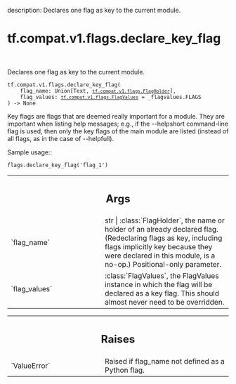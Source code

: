 description: Declares one flag as key to the current module.

<div itemscope itemtype="http://developers.google.com/ReferenceObject">
<meta itemprop="name" content="tf.compat.v1.flags.declare_key_flag" />
<meta itemprop="path" content="Stable" />
</div>

# tf.compat.v1.flags.declare_key_flag

<!-- Insert buttons and diff -->

<table class="tfo-notebook-buttons tfo-api nocontent" align="left">

</table>



Declares one flag as key to the current module.


<pre class="devsite-click-to-copy prettyprint lang-py tfo-signature-link">
<code>tf.compat.v1.flags.declare_key_flag(
    flag_name: Union[Text, <a href="../../../../tf/compat/v1/flags/FlagHolder.md"><code>tf.compat.v1.flags.FlagHolder</code></a>],
    flag_values: <a href="../../../../tf/compat/v1/flags/FlagValues.md"><code>tf.compat.v1.flags.FlagValues</code></a> = _flagvalues.FLAGS
) -> None
</code></pre>



<!-- Placeholder for "Used in" -->

Key flags are flags that are deemed really important for a module.
They are important when listing help messages; e.g., if the
--helpshort command-line flag is used, then only the key flags of the
main module are listed (instead of all flags, as in the case of
--helpfull).

Sample usage::

    flags.declare_key_flag('flag_1')

<!-- Tabular view -->
 <table class="responsive fixed orange">
<colgroup><col width="214px"><col></colgroup>
<tr><th colspan="2"><h2 class="add-link">Args</h2></th></tr>

<tr>
<td>
`flag_name`<a id="flag_name"></a>
</td>
<td>
str | :class:`FlagHolder`, the name or holder of an already
declared flag. (Redeclaring flags as key, including flags implicitly key
because they were declared in this module, is a no-op.)
Positional-only parameter.
</td>
</tr><tr>
<td>
`flag_values`<a id="flag_values"></a>
</td>
<td>
:class:`FlagValues`, the FlagValues instance in which the
flag will be declared as a key flag. This should almost never need to be
overridden.
</td>
</tr>
</table>



<!-- Tabular view -->
 <table class="responsive fixed orange">
<colgroup><col width="214px"><col></colgroup>
<tr><th colspan="2"><h2 class="add-link">Raises</h2></th></tr>

<tr>
<td>
`ValueError`<a id="ValueError"></a>
</td>
<td>
Raised if flag_name not defined as a Python flag.
</td>
</tr>
</table>

